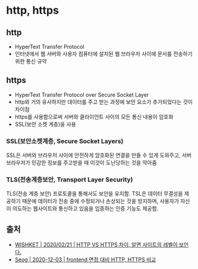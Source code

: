 # http, https

## http

* HyperText Transfer Protocol
* 인터넷에서 웹 서버와 사용자 컴퓨터에 설치된 웹 브라우저 사이에 문서를 전송하기 위한 통신 규약

## https

* HyperText Transfer Protocol over Secure Socket Layer
* http와 거의 유사하지만 데이터를 주고 받는 과정에 보안 요소가 추가되었다는 것이 차이점
* https를 사용함으로써 서버와 클라이언트 사이의 모든 통신 내용이 암호화
* SSL(보안 소켓 계층)을 사용

### SSL(보안소켓계층, Secure Socket Layers)

SSL은 서버와 브라우저 사이에 안전하게 암호화된 연결을 만들 수 있게 도와주고, 서버 브라우저가 민감한 정보를 주고받을 때 이것이 도난당하는 것을 막아줌

### TLS(전송계층보안, Transport Layer Security)

TLS(전송 계층 보안) 프로토콜을 통해서도 보안을 유지함. TSL은 데이터 무결성을 제공하기 때문에 데이터가 전송 중에 수정되거나 손상되는 것을 방지하며, 사용자가 자신이 의도하는 웹사이트와 통신하고 있음을 입증하는 인증 기능도 제공함.

## 출처

* [WISHKET | 2020/02/21 | HTTP VS HTTPS 차이, 알면 사이트의 레벨이 보인다.](http://blog.wishket.com/http-vs-https-%EC%B0%A8%EC%9D%B4-%EC%95%8C%EB%A9%B4-%EC%82%AC%EC%9D%B4%ED%8A%B8%EC%9D%98-%EB%A0%88%EB%B2%A8%EC%9D%B4-%EB%B3%B4%EC%9D%B8%EB%8B%A4/)
* [Seog | 2020-12-03 | frontend 면접 대비 HTTP, HTTPS 비교](https://1seok2.github.io/2020/12/03/http-https/)
